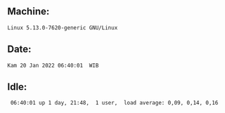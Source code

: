 ## Machine:
```
Linux 5.13.0-7620-generic GNU/Linux
```
## Date:
```
Kam 20 Jan 2022 06:40:01  WIB
```
## Idle:
```
 06:40:01 up 1 day, 21:48,  1 user,  load average: 0,09, 0,14, 0,16
```
